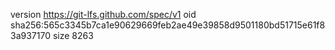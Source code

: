version https://git-lfs.github.com/spec/v1
oid sha256:565c3345b7ca1e90629669feb2ae49e39858d9501180bd51715e61f83a937170
size 8263
